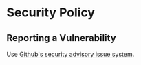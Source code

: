 # Security Policy

## Reporting a Vulnerability

Use [Github's security advisory issue system](https://github.com/shigde/shig/security/advisories/new).
